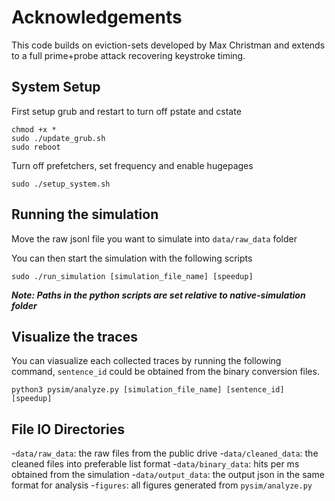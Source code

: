 # Acknowledgements
This code builds on eviction-sets developed by Max Christman and extends to a full prime+probe attack recovering keystroke timing. 

## System Setup 

First setup grub and restart to turn off pstate and cstate

```
chmod +x *
sudo ./update_grub.sh
sudo reboot
```

Turn off prefetchers, set frequency and enable hugepages

```
sudo ./setup_system.sh
```

## Running the simulation

Move the raw jsonl file you want to simulate into `data/raw_data` folder

You can then start the simulation with the following scripts

`sudo ./run_simulation [simulation_file_name] [speedup]`

***Note: Paths in the python scripts are set relative to native-simulation folder***

## Visualize the traces
You can viasualize each collected traces by running the following command, `sentence_id` could be obtained from the binary conversion files. 

`python3 pysim/analyze.py [simulation_file_name] [sentence_id] [speedup]`

## File IO Directories
-`data/raw_data`: the raw files from the public drive 
-`data/cleaned_data`: the cleaned files into preferable list format
-`data/binary_data`: hits per ms obtained from the simulation
-`data/output_data`: the output json in the same format for analysis 
-`figures`: all figures generated from `pysim/analyze.py`

